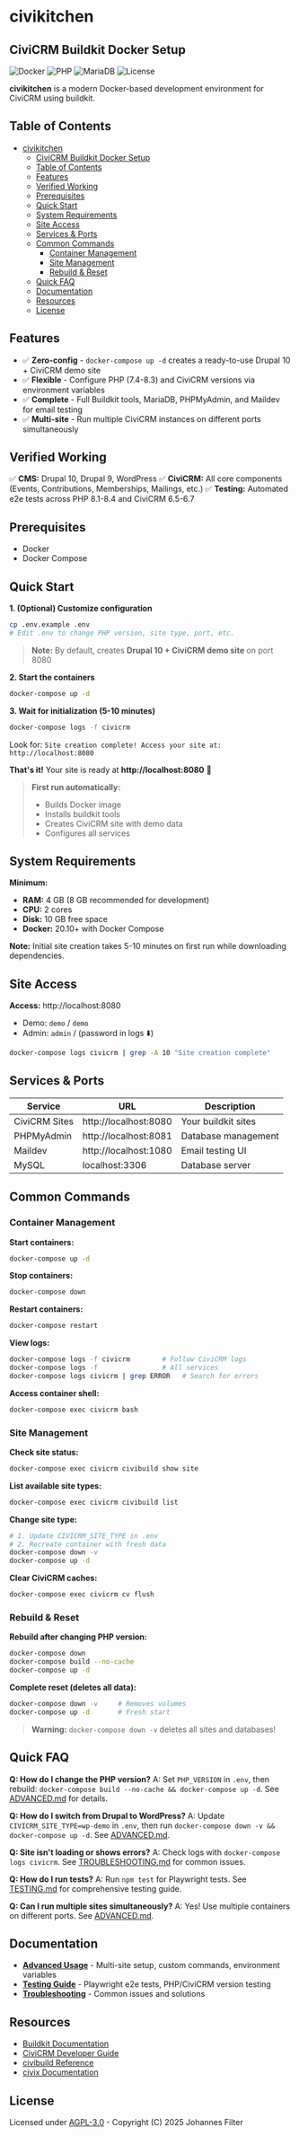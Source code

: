 # civikitchen

## CiviCRM Buildkit Docker Setup

![Docker](https://img.shields.io/badge/docker-%230db7ed.svg?style=flat&logo=docker&logoColor=white)
![PHP](https://img.shields.io/badge/PHP-8.1%20%7C%208.2%20%7C%208.3%20%7C%208.4-777BB4?style=flat&logo=php&logoColor=white)
![MariaDB](https://img.shields.io/badge/MariaDB-10.11-003545?style=flat&logo=mariadb&logoColor=white)
![License](https://img.shields.io/badge/License-AGPL%20v3-blue.svg?style=flat)

**civikitchen** is a modern Docker-based development environment for CiviCRM using buildkit.

## Table of Contents

- [civikitchen](#civikitchen)
  - [CiviCRM Buildkit Docker Setup](#civicrm-buildkit-docker-setup)
  - [Table of Contents](#table-of-contents)
  - [Features](#features)
  - [Verified Working](#verified-working)
  - [Prerequisites](#prerequisites)
  - [Quick Start](#quick-start)
  - [System Requirements](#system-requirements)
  - [Site Access](#site-access)
  - [Services \& Ports](#services--ports)
  - [Common Commands](#common-commands)
    - [Container Management](#container-management)
    - [Site Management](#site-management)
    - [Rebuild \& Reset](#rebuild--reset)
  - [Quick FAQ](#quick-faq)
  - [Documentation](#documentation)
  - [Resources](#resources)
  - [License](#license)

## Features

- ✅ **Zero-config** - `docker-compose up -d` creates a ready-to-use Drupal 10 + CiviCRM demo site
- ✅ **Flexible** - Configure PHP (7.4-8.3) and CiviCRM versions via environment variables
- ✅ **Complete** - Full Buildkit tools, MariaDB, PHPMyAdmin, and Maildev for email testing
- ✅ **Multi-site** - Run multiple CiviCRM instances on different ports simultaneously

## Verified Working

✅ **CMS:** Drupal 10, Drupal 9, WordPress
✅ **CiviCRM:** All core components (Events, Contributions, Memberships, Mailings, etc.)
✅ **Testing:** Automated e2e tests across PHP 8.1-8.4 and CiviCRM 6.5-6.7

## Prerequisites

- Docker
- Docker Compose

## Quick Start

**1. (Optional) Customize configuration**

```bash
cp .env.example .env
# Edit .env to change PHP version, site type, port, etc.
```

> **Note:** By default, creates **Drupal 10 + CiviCRM demo site** on port 8080

**2. Start the containers**

```bash
docker-compose up -d
```

**3. Wait for initialization (5-10 minutes)**

```bash
docker-compose logs -f civicrm
```

Look for: `Site creation complete! Access your site at: http://localhost:8080`

**That's it!** Your site is ready at **http://localhost:8080** 🎉

> **First run automatically:**
>
> - Builds Docker image
> - Installs buildkit tools
> - Creates CiviCRM site with demo data
> - Configures all services

## System Requirements

**Minimum:**

- **RAM:** 4 GB (8 GB recommended for development)
- **CPU:** 2 cores
- **Disk:** 10 GB free space
- **Docker:** 20.10+ with Docker Compose

**Note:** Initial site creation takes 5-10 minutes on first run while downloading dependencies.

## Site Access

**Access:** http://localhost:8080
- Demo: `demo` / `demo`
- Admin: `admin` / (password in logs ⬇️)

```bash
docker-compose logs civicrm | grep -A 10 "Site creation complete"
```

## Services & Ports

| Service       | URL                   | Description         |
| ------------- | --------------------- | ------------------- |
| CiviCRM Sites | http://localhost:8080 | Your buildkit sites |
| PHPMyAdmin    | http://localhost:8081 | Database management |
| Maildev       | http://localhost:1080 | Email testing UI    |
| MySQL         | localhost:3306        | Database server     |

## Common Commands

### Container Management

**Start containers:**

```bash
docker-compose up -d
```

**Stop containers:**

```bash
docker-compose down
```

**Restart containers:**

```bash
docker-compose restart
```

**View logs:**

```bash
docker-compose logs -f civicrm        # Follow CiviCRM logs
docker-compose logs -f                # All services
docker-compose logs civicrm | grep ERROR   # Search for errors
```

**Access container shell:**

```bash
docker-compose exec civicrm bash
```

### Site Management

**Check site status:**

```bash
docker-compose exec civicrm civibuild show site
```

**List available site types:**

```bash
docker-compose exec civicrm civibuild list
```

**Change site type:**

```bash
# 1. Update CIVICRM_SITE_TYPE in .env
# 2. Recreate container with fresh data
docker-compose down -v
docker-compose up -d
```

**Clear CiviCRM caches:**

```bash
docker-compose exec civicrm cv flush
```

### Rebuild & Reset

**Rebuild after changing PHP version:**

```bash
docker-compose down
docker-compose build --no-cache
docker-compose up -d
```

**Complete reset (deletes all data):**

```bash
docker-compose down -v     # Removes volumes
docker-compose up -d       # Fresh start
```

> **Warning:** `docker-compose down -v` deletes all sites and databases!

## Quick FAQ

**Q: How do I change the PHP version?**
A: Set `PHP_VERSION` in `.env`, then rebuild: `docker-compose build --no-cache && docker-compose up -d`. See [ADVANCED.md](docs/ADVANCED.md#php-version) for details.

**Q: How do I switch from Drupal to WordPress?**
A: Update `CIVICRM_SITE_TYPE=wp-demo` in `.env`, then run `docker-compose down -v && docker-compose up -d`. See [ADVANCED.md](docs/ADVANCED.md#changing-site-type).

**Q: Site isn't loading or shows errors?**
A: Check logs with `docker-compose logs civicrm`. See [TROUBLESHOOTING.md](docs/TROUBLESHOOTING.md) for common issues.

**Q: How do I run tests?**
A: Run `npm test` for Playwright tests. See [TESTING.md](docs/TESTING.md) for comprehensive testing guide.

**Q: Can I run multiple sites simultaneously?**
A: Yes! Use multiple containers on different ports. See [ADVANCED.md](docs/ADVANCED.md#multi-site-testing).

## Documentation

- **[Advanced Usage](docs/ADVANCED.md)** - Multi-site setup, custom commands, environment variables
- **[Testing Guide](docs/TESTING.md)** - Playwright e2e tests, PHP/CiviCRM version testing
- **[Troubleshooting](docs/TROUBLESHOOTING.md)** - Common issues and solutions

## Resources

- [Buildkit Documentation](https://docs.civicrm.org/dev/en/latest/tools/buildkit/)
- [CiviCRM Developer Guide](https://docs.civicrm.org/dev/en/latest/)
- [civibuild Reference](https://docs.civicrm.org/dev/en/latest/tools/civibuild/)
- [civix Documentation](https://docs.civicrm.org/dev/en/latest/extensions/civix/)

## License

Licensed under [AGPL-3.0](LICENSE.md) - Copyright (C) 2025 Johannes Filter
